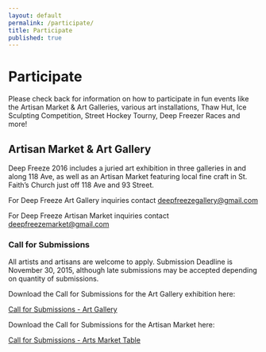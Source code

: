 ```yaml
---
layout: default
permalink: /participate/
title: Participate
published: true
---
```



# Participate
Please check back for information on how to participate in fun events like the Artisan Market & Art Galleries, various art installations, Thaw Hut, Ice Sculpting Competition, Street Hockey Tourny, Deep Freezer Races and more!

<!-- ## The Mummers Play Challenge

The Mummers Play Challenge is the contest for community people to form teams and, yes, write their own 15-20 minute play in rhyming verse for fun and prizes. Each team will present their performance on both Saturday and Sunday, at the Avenue Theatre.

To sign up, [download the application](https://www.dropbox.com/s/dvj002c5pbfwiov/AAMCEntryForm.pdf) form and drop it off at The Carrot Coffeehouse.

[Check out the full information on the Mummer Play Challenge here](/whats-on/mummers/) -->

## Artisan Market & Art Gallery

Deep Freeze 2016 includes a juried art exhibition in three galleries in and along 118 Ave, as well as an Artisan Market featuring local fine craft in St. Faith’s Church just off 118 Ave and 93 Street.

For Deep Freeze Art Gallery inquiries contact deepfreezegallery@gmail.com

For Deep Freeze Artisan Market inquiries contact deepfreezemarket@gmail.com


### Call for Submissions

All artists and artisans are welcome to apply. Submission Deadline is November 30, 2015, although late submissions may be accepted depending on quantity of submissions.

Download the Call for Submissions for the Art Gallery exhibition here:

[Call for Submissions - Art Gallery](https://www.dropbox.com/s/zjxowktgq92ibhg/DF2016-ArtGallery-Call.pdf?dl=0)

Download the Call for Submissions for the Artisan Market here:

[Call for Submissions - Arts Market Table](https://www.dropbox.com/s/gtoqjq8iwp0kb9b/DF2016-Artisan-Call.pdf?dl=0)

<!--## Street Hockey Tournament

To register your team, please email <deepfreezehockey@gmail.com>.

Download the [Tournament application form](https://www.dropbox.com/s/n4vng3vbug43d38/DF2015-StreetHockey-Application.pdf?dl=0).

**Registration deadline is Noon on January 2, 2015** (Late submissions will be accepted if space allows).

## Cool Runnin’ Deep Freezer Races

Show your team spirit! Prizes will be awarded to the team with the best “Outfits”.

**Registration deadline is January 2, 2015**

Download the [Freezer Race application form](https://www.dropbox.com/s/08u5tqgifx6ndti/DF2015-DeepFreezerRace-Application.pdf?dl=0).

<a class="button small" href="/whats-on/freezer-race/apply/">Apply Online</a>

For more information, contact us at <deepfreezerrace@gmail.com> 

## Ice Sculptors

Deep Freeze presents the Eighth Annual Ice Sculpting Contest

2015 Sculpting Theme: **The RETURN of the Vikings!**

**January 10, 2015, 10:00 am to January 11, 2015 2:00 pm** at the Alberta Avenue Community League (9210 – 118 Avenue, Edmonton, AB)

1. First Place $500
1. Second Place $300
1. Third Place $100

We invite all artists to participate in creating a gallery of ice sculptures for all of Edmonton to enjoy. Artists are provided with ice blocks and an honorarium for their work.

Download the [Waiver and Registration form](https://www.dropbox.com/s/x4n119xd1y0huo3/DF2015-ChiselChainsaw-Application.pdf?dl=0).

Download the [General Info & Guidelines](https://www.dropbox.com/s/uqkzt92tt8bo5vp/DF2015-ChiselChainsaw-Guidelines.pdf?dl=0).

For more information contact: <deepfreezeice@gmail.com>

**Submission Deadline: Friday December 12, 2014** (Late application will be considered if space allows.)
 
## Lamppost Cozy Contest

Spin us a yarn and cozy up to a lampost! Add to this year's theme: **RETURN OF THE VIKINGS** and have fun while gaining exposure, as over 25,000 festival goers appreciate your work.

1. Form a group of 1-3 artists.
2. Email <deepfreezelamppost@gmail.com> for an application form.
3. Send us a short proposal outlining your project, and completed application form.

Download the [Lampost Cozy Contest Information Sheet](https://www.dropbox.com/s/dldbft5uzqb2bq1/DF2015-LampostCozyContest.pdf?dl=0).

**Submission Deadline: December 12, 2014**
-->
